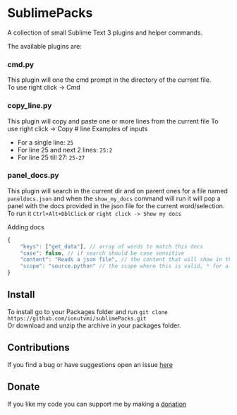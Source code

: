 # SublimePacks

A collection of small Sublime Text 3 plugins and helper commands.

The available plugins are:  

### cmd.py
This plugin will one the cmd prompt in the directory of the current file.  
To use right click -> Cmd

### copy_line.py
This plugin will copy and paste one or more lines from the current file
To use right click -> Copy # line
Examples of inputs

  - For a single line: `25`
  - For line 25 and next 2 lines: `25:2`
  - For line 25 till 27: `25-27`


### panel_docs.py
This plugin will search in the current dir and on parent ones for a file named
`paneldocs.json` and when the `show_my_docs` command will run it will pop a panel
with the docs provided in the json file for the current word/selection.  
To run it `Ctrl+Alt+DblClick` or `right click -> Show my docs`  

Adding docs
```javascript
{
    "keys": ["get_data"], // array of words to match this docs
    "case": false, // if search should be case sensitive
    "content": "Reads a json file", // the content that will show in the panel
    "scope": "source.python" // the scope where this is valid, * for all scopes
}
```

## Install
To install go to your Packages folder and run
`git clone https://github.com/ionutvmi/sublimePacks.git`  
Or download and unzip the archive in your packages folder.

## Contributions 
If you find a bug or have suggestions open an issue [here](https://github.com/ionutvmi/SublimeMybbTplEditor/issues)

## Donate 
If you like my code you can support me by making a [donation](https://www.paypal.com/cgi-bin/webscr?cmd=_donations&business=T9HU2KAF54EBE&lc=RO&currency_code=USD&bn=PP%2dDonationsBF%3abtn_donateCC_LG%2egif%3aNonHosted)



